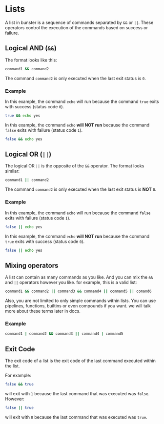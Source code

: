 # Lists

A list in bunster is a sequence of commands separated by `&&` or `||`. These operators control the execution of the commands based on success or failure.

## Logical AND (`&&`)

The format looks like this:

```sh
command1 && command2
```

The command `command2` is only executed when the last exit status is `0`.

### Example

In this example, the command `echo` will run because the command `true` exits with success (status code `0`).

```sh
true && echo yes

```

In this example, the command `echo` **will NOT run** because the command `false` exits with failure (status code `1`).

```sh
false && echo yes

```

## Logical OR (`||`)

The logical OR `||` is the opposite of the `&&` operator. The format looks similar:

```sh
command1 || command2
```

The command `command2` is only executed when the last exit status is **NOT** `0`.

### Example

In this example, the command `echo` will run because the command `false` exits with failure (status code `1`).

```sh
false || echo yes

```

In this example, the command `echo` **will NOT run** because the command `true` exits with success (status code `0`).

```sh
false || echo yes

```

## Mixing operators

A list can contain as many commands as you like. And you can mix the `&&` and `||` operators however you like. for example, this is a valid list:

```sh
command1 && command2 || command3 && command4 || command5 || comand6
```

Also, you are not limited to only simple commands within lists. You can use pipelines, functions, builtins or even compounds if you want. we will talk more about
these terms later in docs.

### Example

```sh
command1 | command2 && command3 || command4 | command5
```

## Exit Code

The exit code of a list is the exit code of the last command executed within the list.

For example:

```sh
false && true
```

will exit with `1` because the last command that was executed was `false`. However:

```sh
false || true
```

will exit with `0` because the last command that was executed was `true`.
